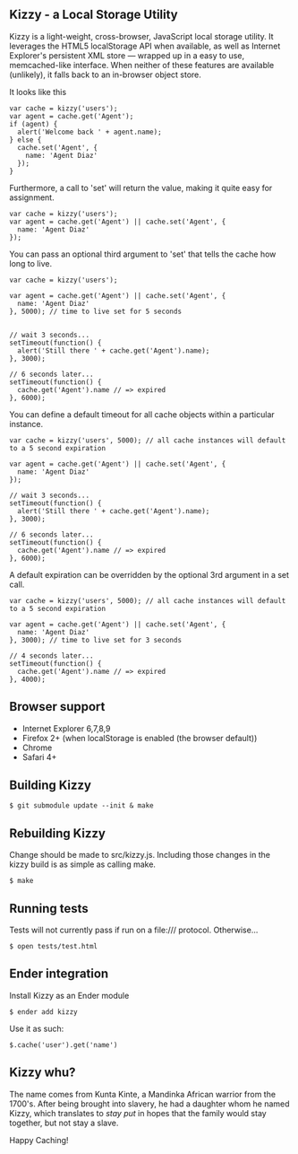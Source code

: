 Kizzy - a Local Storage Utility
-------------------------------

Kizzy is a light-weight, cross-browser, JavaScript local storage utility. It leverages the HTML5 localStorage API when available, as well as Internet Explorer's persistent XML store — wrapped up in a easy to use, memcached-like interface. When neither of these features are available (unlikely), it falls back to an in-browser object store.

It looks like this

    var cache = kizzy('users');
    var agent = cache.get('Agent');
    if (agent) {
      alert('Welcome back ' + agent.name);
    } else {
      cache.set('Agent', {
        name: 'Agent Diaz'
      });
    }

Furthermore, a call to 'set' will return the value, making it quite easy for assignment.

    var cache = kizzy('users');
    var agent = cache.get('Agent') || cache.set('Agent', {
      name: 'Agent Diaz'
    });

You can pass an optional third argument to 'set' that tells the cache how long to live.

    var cache = kizzy('users');

    var agent = cache.get('Agent') || cache.set('Agent', {
      name: 'Agent Diaz'
    }, 5000); // time to live set for 5 seconds


    // wait 3 seconds...
    setTimeout(function() {
      alert('Still there ' + cache.get('Agent').name);
    }, 3000);

    // 6 seconds later...
    setTimeout(function() {
      cache.get('Agent').name // => expired
    }, 6000);

You can define a default timeout for all cache objects within a particular instance.

    var cache = kizzy('users', 5000); // all cache instances will default to a 5 second expiration

    var agent = cache.get('Agent') || cache.set('Agent', {
      name: 'Agent Diaz'
    });

    // wait 3 seconds...
    setTimeout(function() {
      alert('Still there ' + cache.get('Agent').name);
    }, 3000);

    // 6 seconds later...
    setTimeout(function() {
      cache.get('Agent').name // => expired
    }, 6000);

A default expiration can be overridden by the optional 3rd argument in a set call.

    var cache = kizzy('users', 5000); // all cache instances will default to a 5 second expiration

    var agent = cache.get('Agent') || cache.set('Agent', {
      name: 'Agent Diaz' 
    }, 3000); // time to live set for 3 seconds

    // 4 seconds later...
    setTimeout(function() {
      cache.get('Agent').name // => expired
    }, 4000);

Browser support
---------------

  * Internet Explorer 6,7,8,9
  * Firefox 2+ (when localStorage is enabled (the browser default))
  * Chrome
  * Safari 4+

Building Kizzy
---------------------------------

    $ git submodule update --init & make

Rebuilding Kizzy
---------------------------------
Change should be made to src/kizzy.js.  Including those changes in the kizzy build is as simple as calling make.

    $ make

Running tests
------------------
Tests will not currently pass if run on a file:/// protocol. Otherwise...

    $ open tests/test.html

Ender integration
--------
Install Kizzy as an Ender module

    $ ender add kizzy

Use it as such:

    $.cache('user').get('name')

Kizzy whu?
----------
The name comes from Kunta Kinte, a Mandinka African warrior from the 1700's. After being brought into slavery, he had a daughter whom he named Kizzy, which translates to *stay put* in hopes that the family would stay together, but not stay a slave.

Happy Caching!